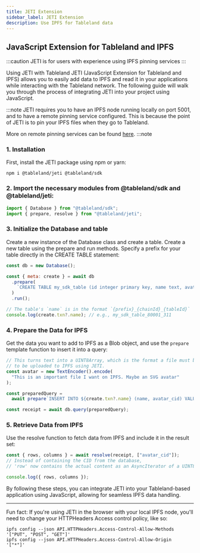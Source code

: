 ```yaml
---
title: JETI Extension
sidebar_label: JETI Extension
description: Use IPFS for Tableland data
---
```


## JavaScript Extension for Tableland and IPFS

:::caution
JETI is for users with experience using IPFS pinning services
:::

Using JETI with Tableland
JETI (JavaScript Extension for Tableland and IPFS) allows you to easily add data to IPFS and read it in your applications while interacting with the Tableland network. The following guide will walk you through the process of integrating JETI into your project using JavaScript.

:::note
JETI requires you to have an IPFS node running locally on port 5001, and to have a remote pinning service configured. This is because the point of JETI is to pin your IPFS files when they go to Tableland.

More on remote pinning services can be found [here](https://docs.ipfs.tech/how-to/work-with-pinning-services/#use-an-existing-pinning-service).
:::note

### 1. Installation

First, install the JETI package using npm or yarn:

```
npm i @tableland/jeti @tableland/sdk
```

### 2. Import the necessary modules from @tableland/sdk and @tableland/jeti:

```javascript
import { Database } from "@tableland/sdk";
import { prepare, resolve } from "@tableland/jeti";
```

### 3. Initialize the Database and table

Create a new instance of the Database class and create a table. Create a new table using the prepare and run methods. Specify a prefix for your table directly in the CREATE TABLE statement:

```javascript
const db = new Database();

const { meta: create } = await db
  .prepare(
    `CREATE TABLE my_sdk_table (id integer primary key, name text, avatar_cid text);`
  )
  .run();

// The table's `name` is in the format `{prefix}_{chainId}_{tableId}`
console.log(create.txn?.name); // e.g., my_sdk_table_80001_311
```

### 4. Prepare the Data for IPFS

Get the data you want to add to IPFS as a Blob object, and use the `prepare` template function to insert it into a query:

```javascript
// This turns text into a UINT8Array, which is the format a file must be in
// to be uploaded to IPFS using JETI.
const avatar = new TextEncoder().encode(
  "This is an important file I want on IPFS. Maybe an SVG avatar"
);

const preparedQuery =
  await prepare`INSERT INTO ${create.txn?.name} (name, avatar_cid) VALUES ('Murray', ${avatar});`;

const receipt = await db.query(preparedQuery);
```

### 5. Retrieve Data from IPFS

Use the resolve function to fetch data from IPFS and include it in the result set:

```javascript
const { rows, columns } = await resolve(receipt, ["avatar_cid"]);
// Instead of containing the CID from the database,
// 'row' now contains the actual content as an AsyncIterator of a UINT8Array

console.log({ rows, columns });
```

By following these steps, you can integrate JETI into your Tableland-based application using JavaScript, allowing for seamless IPFS data handling.

---

Fun fact: If you're using JETI in the browser with your local IPFS node, you'll need to change your HTTPHeaders Access control policy, like so:

```
ipfs config --json API.HTTPHeaders.Access-Control-Allow-Methods '["PUT", "POST", "GET"]'
ipfs config --json API.HTTPHeaders.Access-Control-Allow-Origin  '["*"]'
```

